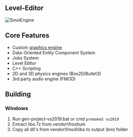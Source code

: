 ## Level-Editor
![SmolEngine](https://i.imgur.com/usic3JV.png)
## Core Features

- Custom [graphics engine](https://github.com/YellowDummy/Frostium3D)
- Data-Oriented Entity Component System
- Jobs System
- Level Editor
- C++ Scripting
- 2D and 3D physics engines (Box2D/Bullet3)
- 3rd party audio engine (FMOD)

## Building
### Windows
1. Run gen-project-vs2019.bat or cmd ```premake5 vs2019```
2. Extract libs.7z from vendor\frostium
3. Copy all dll's from vendor\fmod\libs to output (bin) folder
